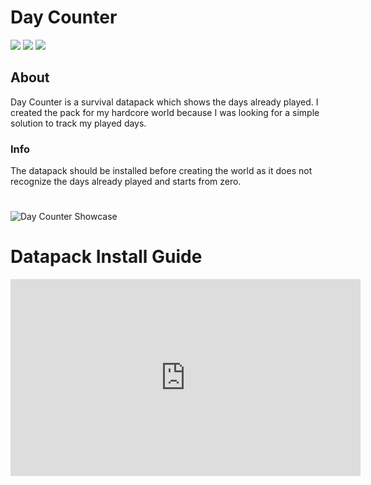 # Day Counter
[![](https://img.shields.io/modrinth/dt/XbSc0Kgo?color=00AF5C&label=downloads&logo=modrinth)](https://modrinth.com/datapack/day-counter-1b7) [![](https://cf.way2muchnoise.eu/full_1255394_downloads.svg)](https://www.curseforge.com/minecraft/data-packs/day-counter)
![](https://cf.way2muchnoise.eu/versions/1255394.svg)
## About
Day Counter is a survival datapack which shows the days already played. I created the pack for my hardcore world because I was looking for a simple solution to track my played days. 
### Info
The datapack should be installed before creating the world as it does not recognize the days already played and starts from zero. 

# 
![Day Counter Showcase](https://cdn.modrinth.com/data/cached_images/64834ae7fa6ceaed263628563a074ec49a5b4131_0.webp)

# Datapack Install Guide
<iframe width="560" height="315" src="https://www.youtube-nocookie.com/embed/5-Jh1TUTnmg" title="YouTube video player" frameborder="0" allow="accelerometer; autoplay; clipboard-write; encrypted-media; gyroscope; picture-in-picture; web-share" allowfullscreen></iframe>
